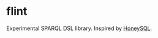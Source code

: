 # flint
Experimental SPARQL DSL library. Inspired by [HoneySQL](https://github.com/seancorfield/honeysql).
